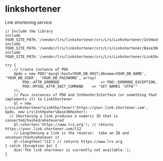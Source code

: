 # linkshortener
Link shortening service

    // Include the library
    include YOUR_SITE_PATH.'/vendor/lrs/linkshortener/src/Lrs/Linkshortener/IntHasherInterface.php';
    include YOUR_SITE_PATH.'/vendor/lrs/linkshortener/src/Lrs/Linkshortener/Base36Hasher.php';
    include YOUR_SITE_PATH.'/vendor/lrs/linkshortener/src/Lrs/Linkshortener/LinkShortener.php';
    
    try {
    	// Create instance of PDO
    	$pdo = new PDO('mysql:host=YOUR_DB_HOST;dbname=YOUR_DB_NAME', 'YOUR_DB_USER', 'YOUR_DB_PASSWORD', array(
    		PDO::ATTR_ERRMODE 				    => PDO::ERRMODE_EXCEPTION, 
    		PDO::MYSQL_ATTR_INIT_COMMAND	=> "SET NAMES 'UTF8'"
    	));
    	// Pass instances of PDO and IntHasherInterface (or something that implements it) to LinkShortener
    	$l = new Lrs\Linkshortener\LinkShortener('https://your.link.shortener.com', $pdo, new Lrs\IntHasher\Base36Hasher);
      // Shortening a link produces a numeric ID that is converted/hashed/whatevered
    	$l->shorten('https://www.lrs.org'); // returns https://your.link.shortener.com/l12
    	// Lengthening a link is the reverse:  take an ID and unconver/hash/whatever it
    	$l->lengthen('l12') // returns https://www.lrs.org
    } catch (Exception $e) {
    	die('The link shortener is currently not available.');
    }
